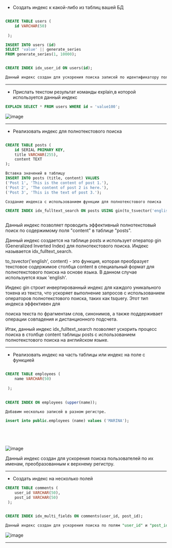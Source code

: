 * Создать индекс к какой-либо из таблиц вашей БД
```sql

CREATE TABLE users (
    id VARCHAR(50)
   
 );

INSERT INTO users (id)
SELECT 'value' || generate_series
FROM generate_series(1, 10000);


CREATE INDEX idx_user_id ON users(id);  

Данный индекс создан для ускорения поиска записей по идентификатору пользователя.

 ``` 
---------------------------

* Прислать текстом результат команды explain,в которой используется данный индекс
```sql  
EXPLAIN SELECT * FROM users WHERE id = 'value100';
```

![image](https://github.com/VyacheslavIT/postgre/assets/136000255/b6789566-e071-401f-b1cc-9770b93e83a7)

---------------------------

* Реализовать индекс для полнотекстового поиска
  
```sql

CREATE TABLE posts (
    id SERIAL PRIMARY KEY,
    title VARCHAR(255),
    content TEXT
);

Вставка значений в таблицу
INSERT INTO posts (title, content) VALUES 
('Post 1', 'This is the content of post 1.'),
('Post 2', 'The content of post 2 is here.'),
('Post 3', 'This is the text of post 3.');

Создание индекса с использованием функции для полнотекстового поиска

CREATE INDEX idx_fulltext_search ON posts USING gin(to_tsvector('english', content));



```

Данный индекс позволяет проводить эффективный полнотекстовый поиск по содержимому поля "content" в таблице "posts".

Данный индекс создается на таблице posts и использует оператор gin (Generalized Inverted Index) для полнотекстового поиска. Индекс называется idx_fulltext_search.

to_tsvector('english', content) - это функция, которая преобразует текстовое содержимое столбца content в специальный формат для полнотекстового поиска на основе языка. В данном случае используется язык 'english'.

Индекс gin строит инвертированный индекс для каждого уникального токена из текста, что ускоряет выполнение запросов с использованием операторов полнотекстового поиска, таких как tsquery. Этот тип индекса эффективен для 

поиска текста по фрагментам слов, синонимов, а также поддерживает операции совпадения и дистанционного подсчета.

Итак, данный индекс idx_fulltext_search позволяет ускорить процесс поиска в столбце content таблицы posts с использованием полнотекстового поиска на английском языке.

---------------------------  

* Реализовать индекс на часть таблицы или индекс на поле с функцией

```sql

CREATE TABLE employees (
    name VARCHAR(50)
   
 );

  
CREATE INDEX ON employees (upper(name));

Добавим несколько записей в разном регистре.

insert into public.employees (name) values ('MARINA');






```
![image](https://github.com/VyacheslavIT/postgre/assets/136000255/7ae080fa-7654-444e-b2cf-50dbd50a9e78)

Данный индекс создан для ускорения поиска пользователей по их именам, преобразованным к верхнему регистру.

---------------------------

* Создать индекс на несколько полей
```sql
CREATE TABLE comments (
    user_id VARCHAR(50),
    post_id VARCHAR(50)
 );


CREATE INDEX idx_multi_fields ON comments(user_id, post_id);

Данный индекс создан для ускорения поиска по полям "user_id" и "post_id" в таблице "comments".
```

![image](https://github.com/VyacheslavIT/postgre/assets/136000255/6e3f853b-69f9-409d-8b44-a733261d6993)

---------------------------

